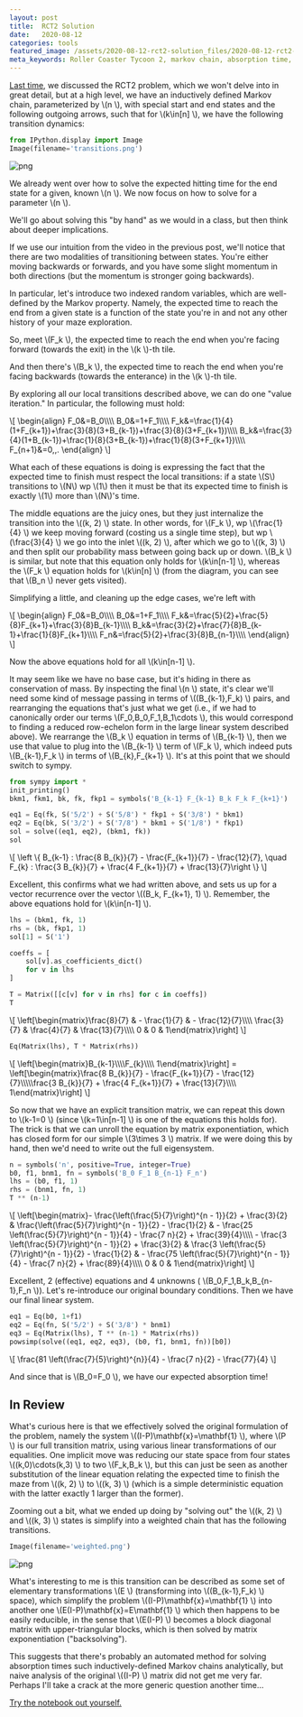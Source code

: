 ```yaml
---
layout: post
title:  RCT2 Solution
date:   2020-08-12
categories: tools
featured_image: /assets/2020-08-12-rct2-solution_files/2020-08-12-rct2-solution_12_0.png
meta_keywords: Roller Coaster Tycoon 2, markov chain, absorption time, sympy
---
```


[Last time](/2020/08/11/roller-coaster-tycoon-problem.html), we discussed the RCT2 problem, which we won't delve into in great detail, but at a high level, we have an inductively defined Markov chain, parameterized by  \\(n \\), with special start and end states and the following outgoing arrows, such that for  \\(k\in[n] \\), we have the following transition dynamics:

```python
from IPython.display import Image
Image(filename='transitions.png') 
```

![png](/assets/2020-08-12-rct2-solution_files/2020-08-12-rct2-solution_1_0.png)

We already went over how to solve the expected hitting time for the end state for a given, known  \\(n \\). We now focus on how to solve for a parameter  \\(n \\).

We'll go about solving this "by hand" as we would in a class, but then think about deeper implications.

If we use our intuition from the video in the previous post, we'll notice that there are two modalities of transitioning between states. You're either moving backwards or forwards, and you have some slight momentum in both directions (but the momentum is stronger going backwards).

In particular, let's introduce two indexed random variables, which are well-defined by the Markov property. Namely, the expected time to reach the end from a given state is a function of the state you're in and not any other history of your maze exploration. 

So, meet  \\(F\_k \\), the expected time to reach the end when you're facing forward (towards the exit) in the  \\(k \\)-th tile.

And then there's  \\(B\_k \\), the expected time to reach the end when you're facing backwards (towards the enterance) in the  \\(k \\)-th tile.

By exploring all our local transitions described above, we can do one "value iteration." In particular, the following must hold:

\\[
\begin{align}
F\_0&=B\_0\\\\\\\\
B\_0&=1+F\_1\\\\\\\\
F\_k&=\frac{1}{4}(1+F\_{k+1})+\frac{3}{8}(3+B\_{k-1})+\frac{3}{8}(3+F\_{k+1})\\\\\\\\
B\_k&=\frac{3}{4}(1+B\_{k-1})+\frac{1}{8}(3+B\_{k-1})+\frac{1}{8}(3+F\_{k+1})\\\\\\\\
F\_{n+1}&=0\,\,.
\end{align}
\\]

What each of these equations is doing is expressing the fact that the expected time to finish must respect the local transitions: if a state \\(S\\) transitions to \\(N\\) wp \\(1\\) then it must be that its expected time to finish is exactly \\(1\\) more than \\(N\\)'s time. 

The middle equations are the juicy ones, but they just internalize the transition into the  \\((k, 2) \\) state. In other words, for  \\(F\_k \\), wp  \\(\frac{1}{4} \\) we keep moving forward (costing us a single time step), but wp  \\(\frac{3}{4} \\) we go into the inlet  \\((k, 2) \\), after which we go to  \\((k, 3) \\) and then split our probability mass between going back up or down.  \\(B\_k \\) is similar, but note that this equation only holds for  \\(k\in[n-1] \\), whereas the  \\(F\_k \\) equation holds for  \\(k\in[n] \\) (from the diagram, you can see that  \\(B\_n \\) never gets visited).

Simplifying a little, and cleaning up the edge cases, we're left with

\\[
\begin{align}
F\_0&=B\_0\\\\\\\\
B\_0&=1+F\_1\\\\\\\\
F\_k&=\frac{5}{2}+\frac{5}{8}F\_{k+1}+\frac{3}{8}B\_{k-1}\\\\\\\\
B\_k&=\frac{3}{2}+\frac{7}{8}B\_{k-1}+\frac{1}{8}F\_{k+1}\\\\\\\\
F\_n&=\frac{5}{2}+\frac{3}{8}B\_{n-1}\\\\\\\\
\end{align}
\\]

Now the above equations hold for all  \\(k\in[n-1] \\).

It may seem like we have no base case, but it's hiding in there as conservation of mass. By inspecting the final  \\(n \\) state, it's clear we'll need some kind of message passing in terms of  \\((B\_{k-1},F\_k) \\) pairs, and rearranging the equations that's just what we get (i.e., if we had to canonically order our terms  \\(F\_0,B\_0,F\_1,B\_1\cdots \\), this would correspond to finding a reduced row-echelon form in the large linear system described above). We rearrange the  \\(B\_k \\) equation in terms of  \\(B\_{k-1} \\), then we use that value to plug into the  \\(B\_{k-1} \\) term of  \\(F\_k \\), which indeed puts  \\(B\_{k-1},F\_k \\) in terms of  \\(B\_{k},F\_{k+1} \\). It's at this point that we should switch to sympy.

```python
from sympy import *
init_printing()
bkm1, fkm1, bk, fk, fkp1 = symbols('B_{k-1} F_{k-1} B_k F_k F_{k+1}')

eq1 = Eq(fk, S('5/2') + S('5/8') * fkp1 + S('3/8') * bkm1)
eq2 = Eq(bk, S('3/2') + S('7/8') * bkm1 + S('1/8') * fkp1)
sol = solve((eq1, eq2), (bkm1, fk))
sol
```

\\[
\left \\{ B\_{k-1} : \frac{8 B\_{k}}{7} - \frac{F\_{k+1}}{7} - \frac{12}{7}, \quad F\_{k} : \frac{3 B\_{k}}{7} + \frac{4 F\_{k+1}}{7} + \frac{13}{7}\right \\}
\\]

Excellent, this confirms what we had written above, and sets us up for a vector recurrence over the vector  \\((B\_k, F\_{k+1}, 1) \\). Remember, the above equations hold for  \\(k\in[n-1] \\).

```python
lhs = (bkm1, fk, 1)
rhs = (bk, fkp1, 1)
sol[1] = S('1')

coeffs = [
    sol[v].as_coefficients_dict()
    for v in lhs
]

T = Matrix([[c[v] for v in rhs] for c in coeffs])
T
```

\\[
\left[\begin{matrix}\frac{8}{7} & - \frac{1}{7} & - \frac{12}{7}\\\\\\\\
\frac{3}{7} & \frac{4}{7} & \frac{13}{7}\\\\\\\\
0 & 0 & 1\end{matrix}\right]
\\]

```python
Eq(Matrix(lhs), T * Matrix(rhs))
```

\\[
\left[\begin{matrix}B\_{k-1}\\\\\\\\F\_{k}\\\\\\\\ 1\end{matrix}\right] = \left[\begin{matrix}\frac{8 B\_{k}}{7} - \frac{F\_{k+1}}{7} - \frac{12}{7}\\\\\\\\\frac{3 B\_{k}}{7} + \frac{4 F\_{k+1}}{7} + \frac{13}{7}\\\\\\\\ 1\end{matrix}\right]
\\]

So now that we have an explicit transition matrix, we can repeat this down to  \\(k-1=0 \\) (since  \\(k=1\in[n-1] \\) is one of the equations this holds for). The trick is that we can unroll the equation by matrix exponentiation, which has closed form for our simple  \\(3\times 3 \\) matrix. If we were doing this by hand, then we'd need to write out the full eigensystem.

```python
n = symbols('n', positive=True, integer=True)
b0, f1, bnm1, fn = symbols('B_0 F_1 B_{n-1} F_n')
lhs = (b0, f1, 1)
rhs = (bnm1, fn, 1)
T ** (n-1)
```

\\[
\left[\begin{matrix}- \frac{\left(\frac{5}{7}\right)^{n - 1}}{2} + \frac{3}{2} & \frac{\left(\frac{5}{7}\right)^{n - 1}}{2} - \frac{1}{2} & - \frac{25 \left(\frac{5}{7}\right)^{n - 1}}{4} - \frac{7 n}{2} + \frac{39}{4}\\\\\\\\ - \frac{3 \left(\frac{5}{7}\right)^{n - 1}}{2} + \frac{3}{2} & \frac{3 \left(\frac{5}{7}\right)^{n - 1}}{2} - \frac{1}{2} & - \frac{75 \left(\frac{5}{7}\right)^{n - 1}}{4} - \frac{7 n}{2} + \frac{89}{4}\\\\\\\\ 0 & 0 & 1\end{matrix}\right]
\\]

Excellent, 2 (effective) equations and 4 unknowns ( \\(B\_0,F\_1,B\_k,B\_{n-1},F\_n \\)). Let's re-introduce our original boundary conditions. Then we have our final linear system.
 
```python
eq1 = Eq(b0, 1+f1)
eq2 = Eq(fn, S('5/2') + S('3/8') * bnm1)
eq3 = Eq(Matrix(lhs), T ** (n-1) * Matrix(rhs))
powsimp(solve((eq1, eq2, eq3), (b0, f1, bnm1, fn))[b0])
```

\\[
\frac{81 \left(\frac{7}{5}\right)^{n}}{4} - \frac{7 n}{2} - \frac{77}{4}
\\]

And since that is  \\(B\_0=F\_0 \\), we have our expected absorption time!

## In Review

What's curious here is that we effectively solved the original formulation of the problem, namely the system  \\((I-P)\mathbf{x}=\mathbf{1} \\), where  \\(P \\) is our full transition matrix, using various linear transformations of our equalities. One implicit move was reducing our state space from four states  \\((k,0)\cdots(k,3) \\) to two  \\(F\_k,B\_k \\), but this can just be seen as another substitution of the linear equation relating the expected time to finish the maze from  \\((k, 2) \\) to  \\((k, 3) \\) (which is a simple deterministic equation with the latter exactly 1 larger than the former).

Zooming out a bit, what we ended up doing by "solving out" the  \\((k, 2) \\) and  \\((k, 3) \\) states is simplify into a weighted chain that has the following transitions.

```python
Image(filename='weighted.png') 
```

![png](/assets/2020-08-12-rct2-solution_files/2020-08-12-rct2-solution_12_0.png)

What's interesting to me is this transition can be described as some set of elementary transformations  \\(E \\) (transforming into  \\((B\_{k-1},F\_k) \\) space), which simplify the problem  \\((I-P)\mathbf{x}=\mathbf{1} \\) into another one  \\(E(I-P)\mathbf{x}=E\mathbf{1} \\) which then happens to be easily reducible, in the sense that  \\(E(I-P) \\) becomes a block diagonal matrix with upper-triangular blocks, which is then solved by matrix exponentiation ("backsolving").

This suggests that there's probably an automated method for solving absorption times such inductively-defined Markov chains analytically, but naive analysis of the original  \\((I-P) \\) matrix did not get me very far. Perhaps I'll take a crack at the more generic question another time...

[Try the notebook out yourself.](/assets/2020-08-12-rct2-solution.ipynb)

